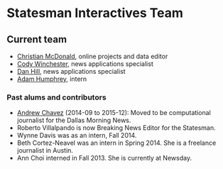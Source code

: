 Statesman Interactives Team
============================

## Current team

* [Christian McDonald](https://github.com/critmcdonald), online projects and data editor
* [Cody Winchester](https://github.com/cjwinchester), news applications specialist
* [Dan Hill](https://github.com/danhillreports), news applications specialist
* [Adam Humphrey](https://github.com/AdamHumphrey), intern

### Past alums and contributors
* [Andrew Chavez](https://github.com/achavez) (2014-09 to 2015-12): Moved to be computational journalist for the Dallas Morning News.
* Roberto Villalpando is now Breaking News Editor for the Statesman.
* Wynne Davis was as an intern, Fall 2014.
* Beth Cortez-Neavel was an intern in Spring 2014. She is a freelance journalist in Austin.
* Ann Choi interned in Fall 2013. She is currently at Newsday.
